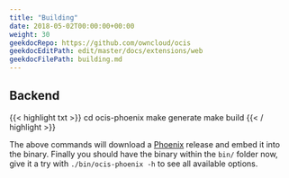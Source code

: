 ```yaml
---
title: "Building"
date: 2018-05-02T00:00:00+00:00
weight: 30
geekdocRepo: https://github.com/owncloud/ocis
geekdocEditPath: edit/master/docs/extensions/web
geekdocFilePath: building.md
---
```


## Backend

{{< highlight txt >}}
cd ocis-phoenix
make generate
make build
{{< / highlight >}}

The above commands will download a [Phoenix](https://github.com/owncloud/phoenix) release and embed it into the binary. Finally you should have the binary within the `bin/` folder now, give it a try with `./bin/ocis-phoenix -h` to see all available options.
